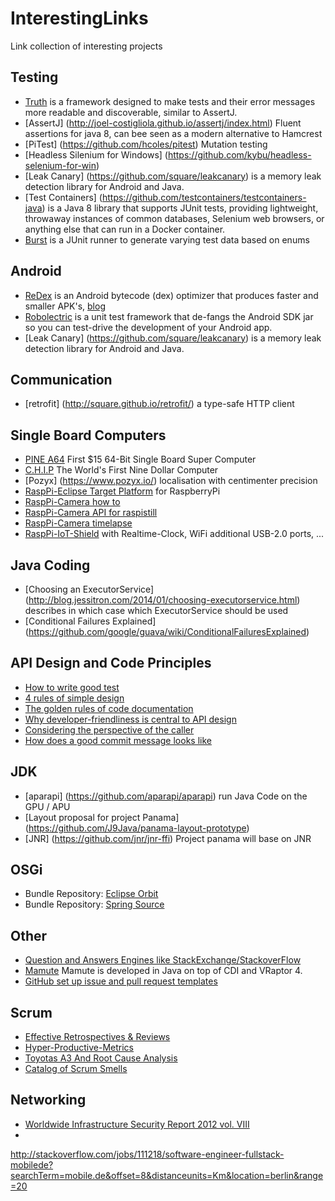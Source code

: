 # InterestingLinks
Link collection of interesting projects

## Testing
 * [Truth](http://google.github.io/truth/) is a framework designed to make tests and their error messages more readable and discoverable, similar to AssertJ.
 * [AssertJ] (http://joel-costigliola.github.io/assertj/index.html) Fluent assertions for java 8, can bee seen as a modern alternative to Hamcrest
 * [PiTest] (https://github.com/hcoles/pitest) Mutation testing
 * [Headless Silenium for Windows] (https://github.com/kybu/headless-selenium-for-win)
 * [Leak Canary] (https://github.com/square/leakcanary) is a memory leak detection library for Android and Java.
 * [Test Containers] (https://github.com/testcontainers/testcontainers-java) is a Java 8 library that supports JUnit tests, providing lightweight, throwaway instances of common databases, Selenium web browsers, or anything else that can run in a Docker container.
 * [Burst](https://github.com/square/burst) is a JUnit runner to generate varying test data based on enums
 
## Android
 * [ReDex](https://github.com/facebook/redex) is an Android bytecode (dex) optimizer that produces faster and smaller APK's, [blog](https://code.facebook.com/posts/1480969635539475/optimizing-android-bytecode-with-redex)
 * [Robolectric](http://robolectric.org/)  is a unit test framework that de-fangs the Android SDK jar so you can test-drive the development of your Android app.
 * [Leak Canary] (https://github.com/square/leakcanary) is a memory leak detection library for Android and Java.
 
## Communication
 * [retrofit] (http://square.github.io/retrofit/) a type-safe HTTP client 

## Single Board Computers
 * [PINE A64](http://pine64.com/) First $15 64-Bit Single Board Super Computer
 * [C.H.I.P](http://nextthing.co/pages/chip) The World's First Nine Dollar Computer
 * [Pozyx] (https://www.pozyx.io/) localisation with centimenter precision
 * [RaspPi-Eclipse Target Platform](https://github.com/turesheim/eclipse-rpi) for RaspberryPi
 * [RaspPi-Camera how to](http://raspberrypiguide.de/howtos/raspberry-pi-camera-how-to/)
 * [RaspPi-Camera API for raspistill](http://jankarres.de/2013/05/raspberry-pi-raspistill-und-raspivid-parameter/)
 * [RaspPi-Camera timelapse](http://computers.tutsplus.com/tutorials/creating-time-lapse-photography-with-a-raspberry-pi--cms-20794)
 * [RaspPi-IoT-Shield](http://www.pi2design.com/store/p3/502IOT_-_Internet_of_Things_Shield.html) with Realtime-Clock, WiFi additional USB-2.0 ports, ...

## Java Coding
 * [Choosing an ExecutorService] (http://blog.jessitron.com/2014/01/choosing-executorservice.html) describes in which case which ExecutorService should be used
 * [Conditional Failures Explained] (https://github.com/google/guava/wiki/ConditionalFailuresExplained)
 
## API Design and Code Principles
 * [How to write good test](https://github.com/mockito/mockito/wiki/How-to-write-good-tests)
 * [4 rules of simple design](http://martinfowler.com/bliki/BeckDesignRules.html)
 * [The golden rules of code documentation](http://blog.jooq.org/2013/02/26/the-golden-rules-of-code-documentation/)
 * [Why developer-friendliness is central to API design](http://theamiableapi.com/2011/08/23/why-developer-friendliness-is-central-to-api-design/)
 * [Considering the perspective of the caller](http://theamiableapi.com/2011/08/29/considering-the-perspective-of-the-caller/)
 * [How does a good commit message looks like](http://lemike-de.tumblr.com/post/79041908218/semantic-commits)
 
## JDK
 * [aparapi] (https://github.com/aparapi/aparapi) run Java Code on the GPU / APU
 * [Layout proposal for project Panama] (https://github.com/J9Java/panama-layout-prototype)
 * [JNR] (https://github.com/jnr/jnr-ffi) Project panama will base on JNR 
 
## OSGi
 * Bundle Repository: [Eclipse Orbit](http://download.eclipse.org/tools/orbit)
 * Bundle Repository: [Spring Source](http://ebr.springsource.com/repository/app/bundle)
 
## Other
 * [ Question and Answers Engines like StackExchange/StackoverFlow](http://meta.stackexchange.com/questions/2267/stack-exchange-clones)
  * [Mamute](http://www.mamute.org/) Mamute is developed in Java on top of CDI and VRaptor 4.
 * [GitHub set up issue and pull request templates](https://help.github.com/articles/helping-people-contribute-to-your-project/)

## Scrum
 * [Effective Retrospectives & Reviews](https://www.scrumalliance.org/community/articles/2010/may/effective-retrospectives-reviews)
 * [Hyper-Productive-Metrics](http://www.scruminc.com/wp-content/uploads/2014/05/Hyper-Productive-Metircs.pdf)
 * [Toyotas A3 And Root Cause Analysis](https://www.scruminc.com/toyotas-a3-and-root-cause-analysis/)
 * [Catalog of Scrum Smells](http://www.mountaingoatsoftware.com/articles/toward-a-catalog-of-scrum-smells)
 
## Networking
 * [Worldwide Infrastructure Security Report 2012 vol. VIII](http://pages.arbornetworks.com/rs/arbor/images/WISR2012_EN.pdf)
 * 
 http://stackoverflow.com/jobs/111218/software-engineer-fullstack-mobilede?searchTerm=mobile.de&offset=8&distanceunits=Km&location=berlin&range=20

